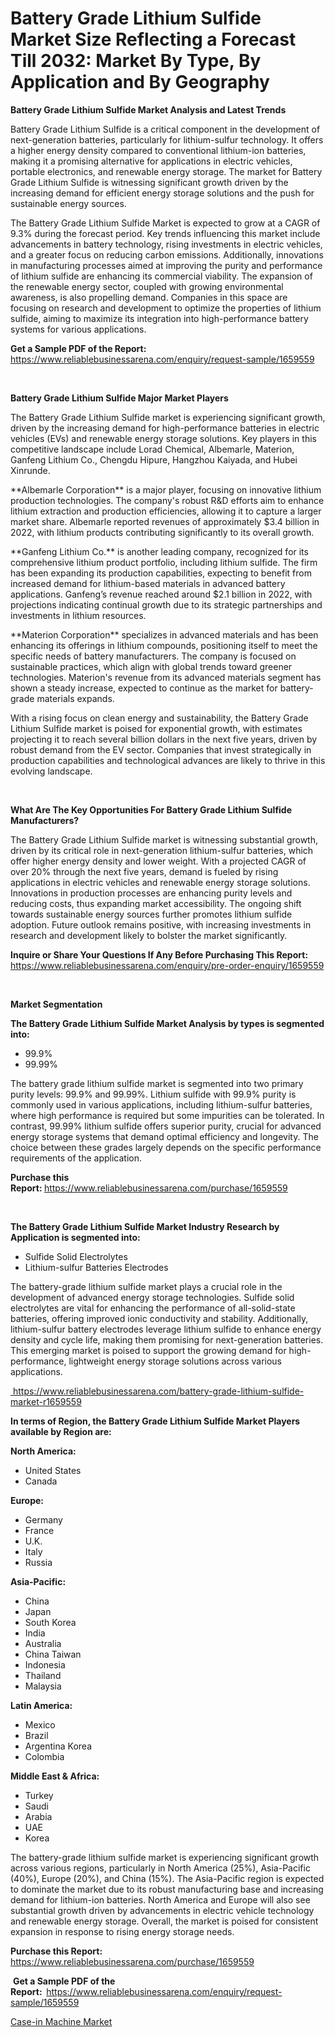 <p><h1>Battery Grade Lithium Sulfide Market Size Reflecting a Forecast Till 2032: Market By Type, By Application and By Geography</h1></p><p><strong>Battery Grade Lithium Sulfide Market Analysis and Latest Trends</strong></p>
<p><p>Battery Grade Lithium Sulfide is a critical component in the development of next-generation batteries, particularly for lithium-sulfur technology. It offers a higher energy density compared to conventional lithium-ion batteries, making it a promising alternative for applications in electric vehicles, portable electronics, and renewable energy storage. The market for Battery Grade Lithium Sulfide is witnessing significant growth driven by the increasing demand for efficient energy storage solutions and the push for sustainable energy sources.</p><p>The Battery Grade Lithium Sulfide Market is expected to grow at a CAGR of 9.3% during the forecast period. Key trends influencing this market include advancements in battery technology, rising investments in electric vehicles, and a greater focus on reducing carbon emissions. Additionally, innovations in manufacturing processes aimed at improving the purity and performance of lithium sulfide are enhancing its commercial viability. The expansion of the renewable energy sector, coupled with growing environmental awareness, is also propelling demand. Companies in this space are focusing on research and development to optimize the properties of lithium sulfide, aiming to maximize its integration into high-performance battery systems for various applications.</p></p>
<p><strong>Get a Sample PDF of the Report:&nbsp;</strong> <a href="https://www.reliablebusinessarena.com/enquiry/request-sample/1659559?utm_campaign=2294&utm_medium=2&utm_source=Github&utm_content=ia&utm_term=23032025&utm_id=battery-grade-lithium-sulfide">https://www.reliablebusinessarena.com/enquiry/request-sample/1659559</a></p>
<p>&nbsp;</p>
<p><strong>Battery Grade Lithium Sulfide Major Market Players</strong></p>
<p><p>The Battery Grade Lithium Sulfide market is experiencing significant growth, driven by the increasing demand for high-performance batteries in electric vehicles (EVs) and renewable energy storage solutions. Key players in this competitive landscape include Lorad Chemical, Albemarle, Materion, Ganfeng Lithium Co., Chengdu Hipure, Hangzhou Kaiyada, and Hubei Xinrunde.</p><p>**Albemarle Corporation** is a major player, focusing on innovative lithium production technologies. The company's robust R&D efforts aim to enhance lithium extraction and production efficiencies, allowing it to capture a larger market share. Albemarle reported revenues of approximately $3.4 billion in 2022, with lithium products contributing significantly to its overall growth.</p><p>**Ganfeng Lithium Co.** is another leading company, recognized for its comprehensive lithium product portfolio, including lithium sulfide. The firm has been expanding its production capabilities, expecting to benefit from increased demand for lithium-based materials in advanced battery applications. Ganfeng’s revenue reached around $2.1 billion in 2022, with projections indicating continual growth due to its strategic partnerships and investments in lithium resources.</p><p>**Materion Corporation** specializes in advanced materials and has been enhancing its offerings in lithium compounds, positioning itself to meet the specific needs of battery manufacturers. The company is focused on sustainable practices, which align with global trends toward greener technologies. Materion's revenue from its advanced materials segment has shown a steady increase, expected to continue as the market for battery-grade materials expands.</p><p>With a rising focus on clean energy and sustainability, the Battery Grade Lithium Sulfide market is poised for exponential growth, with estimates projecting it to reach several billion dollars in the next five years, driven by robust demand from the EV sector. Companies that invest strategically in production capabilities and technological advances are likely to thrive in this evolving landscape.</p></p>
<p>&nbsp;</p>
<p><strong>What Are The Key Opportunities For Battery Grade Lithium Sulfide Manufacturers?</strong></p>
<p><p>The Battery Grade Lithium Sulfide market is witnessing substantial growth, driven by its critical role in next-generation lithium-sulfur batteries, which offer higher energy density and lower weight. With a projected CAGR of over 20% through the next five years, demand is fueled by rising applications in electric vehicles and renewable energy storage solutions. Innovations in production processes are enhancing purity levels and reducing costs, thus expanding market accessibility. The ongoing shift towards sustainable energy sources further promotes lithium sulfide adoption. Future outlook remains positive, with increasing investments in research and development likely to bolster the market significantly.</p></p>
<p><strong>Inquire or Share Your Questions If Any Before Purchasing This Report:</strong> <a href="https://www.reliablebusinessarena.com/enquiry/pre-order-enquiry/1659559?utm_campaign=2294&utm_medium=2&utm_source=Github&utm_content=ia&utm_term=23032025&utm_id=battery-grade-lithium-sulfide">https://www.reliablebusinessarena.com/enquiry/pre-order-enquiry/1659559</a></p>
<p>&nbsp;</p>
<p><strong>Market Segmentation</strong></p>
<p><strong>The Battery Grade Lithium Sulfide Market Analysis by types is segmented into:</strong></p>
<p><ul><li>99.9%</li><li>99.99%</li></ul></p>
<p><p>The battery grade lithium sulfide market is segmented into two primary purity levels: 99.9% and 99.99%. Lithium sulfide with 99.9% purity is commonly used in various applications, including lithium-sulfur batteries, where high performance is required but some impurities can be tolerated. In contrast, 99.99% lithium sulfide offers superior purity, crucial for advanced energy storage systems that demand optimal efficiency and longevity. The choice between these grades largely depends on the specific performance requirements of the application.</p></p>
<p><strong>Purchase this Report:&nbsp;</strong><a href="https://www.reliablebusinessarena.com/purchase/1659559?utm_campaign=2294&utm_medium=2&utm_source=Github&utm_content=ia&utm_term=23032025&utm_id=battery-grade-lithium-sulfide">https://www.reliablebusinessarena.com/purchase/1659559</a></p>
<p>&nbsp;</p>
<p><strong>The Battery Grade Lithium Sulfide Market Industry Research by Application is segmented into:</strong></p>
<p><ul><li>Sulfide Solid Electrolytes</li><li>Lithium-sulfur Batteries Electrodes</li></ul></p>
<p><p>The battery-grade lithium sulfide market plays a crucial role in the development of advanced energy storage technologies. Sulfide solid electrolytes are vital for enhancing the performance of all-solid-state batteries, offering improved ionic conductivity and stability. Additionally, lithium-sulfur battery electrodes leverage lithium sulfide to enhance energy density and cycle life, making them promising for next-generation batteries. This emerging market is poised to support the growing demand for high-performance, lightweight energy storage solutions across various applications.</p></p>
<p><a href="https://www.reliablebusinessarena.com/battery-grade-lithium-sulfide-market-r1659559?utm_campaign=2294&utm_medium=2&utm_source=Github&utm_content=ia&utm_term=23032025&utm_id=battery-grade-lithium-sulfide">&nbsp;https://www.reliablebusinessarena.com/battery-grade-lithium-sulfide-market-r1659559</a></p>
<p><strong>In terms of Region, the Battery Grade Lithium Sulfide Market Players available by Region are:</strong></p>
<p>
    <p> <strong> North America: </strong>
        <ul>
            <li>United States</li>
            <li>Canada</li>
        </ul>
        </p> 
    <p> <strong> Europe: </strong>
        <ul>
            <li>Germany</li>
            <li>France</li>
            <li>U.K.</li>
            <li>Italy</li>
            <li>Russia</li>
        </ul>
        </p> 
    <p> <strong> Asia-Pacific: </strong>
        <ul>
            <li>China</li>
            <li>Japan</li>
            <li>South Korea</li>
            <li>India</li>
            <li>Australia</li>
            <li>China Taiwan</li>
            <li>Indonesia</li>
            <li>Thailand</li>
            <li>Malaysia</li>
        </ul>
        </p> 
    <p> <strong> Latin America: </strong>
        <ul>
            <li>Mexico</li>
            <li>Brazil</li>
            <li>Argentina Korea</li>
            <li>Colombia</li>
        </ul>
        </p> 
    <p> <strong> Middle East & Africa: </strong>
        <ul>
            <li>Turkey</li>
            <li>Saudi</li>
            <li>Arabia</li>
            <li>UAE</li>
            <li>Korea</li>
        </ul>
    </p>
    </p>
<p><p>The battery-grade lithium sulfide market is experiencing significant growth across various regions, particularly in North America (25%), Asia-Pacific (40%), Europe (20%), and China (15%). The Asia-Pacific region is expected to dominate the market due to its robust manufacturing base and increasing demand for lithium-ion batteries. North America and Europe will also see substantial growth driven by advancements in electric vehicle technology and renewable energy storage. Overall, the market is poised for consistent expansion in response to rising energy storage needs.</p></p>
<p><strong>Purchase this Report: </strong><a href="https://www.reliablebusinessarena.com/purchase/1659559?utm_campaign=2294&utm_medium=2&utm_source=Github&utm_content=ia&utm_term=23032025&utm_id=battery-grade-lithium-sulfide">https://www.reliablebusinessarena.com/purchase/1659559</a></p>
<p>&nbsp;<strong>Get a Sample PDF of the Report:&nbsp;&nbsp;</strong><a href="https://www.reliablebusinessarena.com/enquiry/request-sample/1659559?utm_campaign=2294&utm_medium=2&utm_source=Github&utm_content=ia&utm_term=23032025&utm_id=battery-grade-lithium-sulfide">https://www.reliablebusinessarena.com/enquiry/request-sample/1659559</a></p>
<p><strong></strong></p>
<p><p><a href="https://github.com/OlenFleming68/Market-Research-Report-List-1/blob/main/case-in-machine-market.md?utm_campaign=2294&utm_medium=2&utm_source=Github&utm_content=ia&utm_term=23032025&utm_id=battery-grade-lithium-sulfide">Case-in Machine Market</a></p></p>